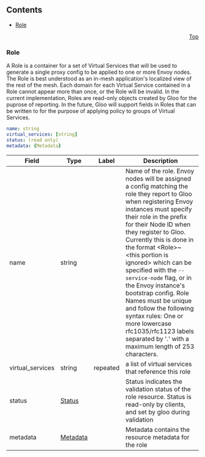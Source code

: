 <a name="top"></a>

## Contents
  - [Role](#gloo.api.v1.Role)



<a name="role"></a>
<p align="right"><a href="#top">Top</a></p>




<a name="gloo.api.v1.Role"></a>

### Role
A Role is a container for a set of Virtual Services that will be used to generate a single proxy config
to be applied to one or more Envoy nodes. The Role is best understood as an in-mesh application&#39;s localized view
of the rest of the mesh.
Each domain for each Virtual Service contained in a Role cannot appear more than once, or the Role
will be invalid.
In the current implementation, Roles are read-only objects created by Gloo for the puprose of reporting.
In the future, Gloo will support fields in Roles that can be written to for the purpose of applying policy
to groups of Virtual Services.


```yaml
name: string
virtual_services: [string]
status: (read only)
metadata: {Metadata}

```
| Field | Type | Label | Description |
| ----- | ---- | ----- | ----------- |
| name | string |  | Name of the role. Envoy nodes will be assigned a config matching the role they report to Gloo when registering Envoy instances must specify their role in the prefix for their Node ID when they register to Gloo. Currently this is done in the format &lt;Role&gt;~&lt;this portion is ignored&gt; which can be specified with the `--service-node` flag, or in the Envoy instance&#39;s bootstrap config. Role Names must be unique and follow the following syntax rules: One or more lowercase rfc1035/rfc1123 labels separated by &#39;.&#39; with a maximum length of 253 characters. |
| virtual_services | string | repeated | a list of virtual services that reference this role |
| status | [Status](status.md#gloo.api.v1.Status) |  | Status indicates the validation status of the role resource. Status is read-only by clients, and set by gloo during validation |
| metadata | [Metadata](metadata.md#gloo.api.v1.Metadata) |  | Metadata contains the resource metadata for the role |





 

 

 

